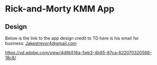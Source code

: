 # Rick-and-Morty KMM App

## Design
Below is the link to the app design credit to TD here is his email for business: Jakestrevor4@gmail.com

https://xd.adobe.com/view/4d9b516a-5eb3-4b95-87ca-622070320566-18c8/
